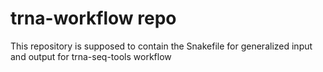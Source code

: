# trna-workflow repo

This repository is supposed to contain the Snakefile for generalized input and output for trna-seq-tools workflow
